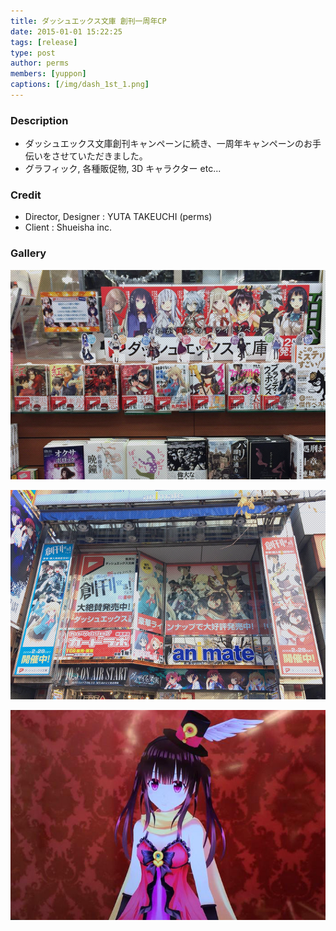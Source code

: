```yaml
---
title: ダッシュエックス文庫 創刊一周年CP
date: 2015-01-01 15:22:25
tags: [release]
type: post
author: perms
members: [yuppon]
captions: [/img/dash_1st_1.png]
---
```


### Description

* ダッシュエックス文庫創刊キャンペーンに続き、一周年キャンペーンのお手伝いをさせていただきました。
* グラフィック, 各種販促物, 3D キャラクター etc...

<!-- ### Award
- WIRED CREATIVE HACK AWARD BEST PRESENTATION (2014) -->

### Credit

* Director, Designer : YUTA TAKEUCHI (perms)
* Client : Shueisha inc.

### Gallery

![](/img/dash_1st_2.png)

![](/img/dash_1st_3.png)

![](/img/dash_1st_4.png)

<!-- ### Demo Movie
<iframe src="https://player.vimeo.com/video/83606253" width="720" height="405" frameborder="0" webkitallowfullscreen mozallowfullscreen allowfullscreen></iframe> -->
